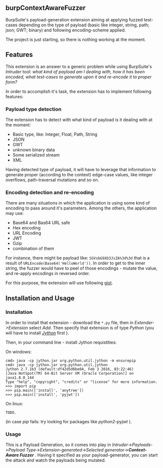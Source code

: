 ## burpContextAwareFuzzer

BurpSuite's payload-generation extension aiming at applying fuzzed test-cases depending on the type of payload (basic like integer, string, path; json; GWT; binary) and following encoding-scheme applied.

The project is just starting, so there is nothing working at the moment.

## Features

This extension is an answer to a generic problem while using BurpSuite's _Intruder_ tool: 
_what kind of payload am I dealing with, how it has been encoded, what test-cases to generate upon it and re-encode it to proper form?_

In order to accomplish it's task, the extension has to implement following features:

### Payload type detection

The extension has to detect with what kind of payload is it dealing with at the moment:
- Basic type, like: Integer, Float, Path, String
- JSON
- GWT
- unknown binary data
- Some serialized stream
- XML

Having detected type of payload, it will have to leverage that information to generate proper (according to the context) edge-case values, like integer overflows, path-traversal mutations and so on.

### Encoding detection and re-encoding

There are many situations in which the application is using some kind of encoding to pass around it's parameters. Among the others, the application may use:

- Base64 and Bas64 URL safe
- Hex encoding
- URL Encoding
- JWT
- Gzip
- combination of them

For instance, there might be payload like: `SGVsbG9Xb3JsZA%3d%3d` that is a result of `URLEncode(Base64('HelloWorld'))`. In order to get to the inner string, the fuzzer would have to peel of those encodings - mutate the value, and re-apply encodings in reversed order.

For this purpose, the extension will use following [gist](https://gist.github.com/mgeeky/1052681318a8164b112edfcdcb30798f).


## Installation and Usage

### Installation
In order to install that extension - download the `*.py` file, then in _Extender->Extension_ select _Add_. Then specify that extension is of type _Python_ (you will have to install [_Jython_](http://www.jython.org/downloads.html) first ).

Then, in your command line - install Jython requistities:

On windows:
```
cmd> java -cp jython.jar org.python.util.jython -m ensurepip
cmd> java -cp jython.jar org.python.util.jython
Jython 2.7.1b3 (default:df42d5d6be04, Feb 3 2016, 03:22:46)
[Java HotSpot(TM) 64-Bit Server VM (Oracle Corporation)] on  java1.8.0_144
Type "help", "copyright", "credits" or "license" for more information.
>>> import pip
>>> pip.main(['install', 'anytree'])
>>> pip.main(['install', 'pyjwt'])
```

On linux:
```
TODO.
```
(in case _pip_ fails: try looking for packages like _python2-pyjwt_ ).


### Usage

This is a Payload Generation, so it comes into play in _Intruder_->_Payloads_->_Payload Type_->_Extension-generated_->_Selected generator_->**_Context-Aware Fuzzer_** . Having it specified as your payload-generator, you can start the attack and watch the payloads being mutated.
